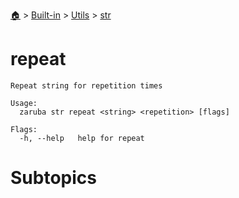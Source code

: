 <!--startTocHeader-->
[🏠](../../../README.md) > [Built-in](../../README.md) > [Utils](../README.md) > [str](README.md)
# repeat
<!--endTocHeader-->

```
Repeat string for repetition times

Usage:
  zaruba str repeat <string> <repetition> [flags]

Flags:
  -h, --help   help for repeat

```

# Subtopics
<!--startTocSubtopic-->
<!--endTocSubtopic-->